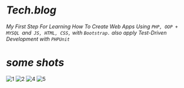 # _Tech.blog_

_My First Step For Learning How To Create Web Apps Using `PHP, OOP + MYSQL `and` JS, HTML, CSS,` with `Bootstrap.` also apply Test-Driven Development with `PHPUnit`_

# _some shots_
![1](https://user-images.githubusercontent.com/47748059/137139302-77359e68-a8d6-43c5-b6bf-31fa5440d581.jpg)
![2](https://user-images.githubusercontent.com/47748059/137139194-6db5222e-1d92-4b4b-a7d3-2abcd0d3beba.jpg)
![4](https://user-images.githubusercontent.com/47748059/137139209-76cdd1ca-bae8-49a0-9a37-3f7d8c276e5d.jpg)
![5](https://user-images.githubusercontent.com/47748059/137139215-b30de63c-feb5-4838-bbaa-d755dd8db24b.jpg)

